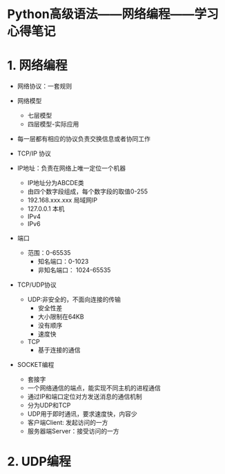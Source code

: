 # **Python高级语法——网络编程——学习心得笔记**
  
# 1. 网络编程
- 网络协议：一套规则
- 网络模型
    - 七层模型
    - 四层模型-实际应用
- 每一层都有相应的协议负责交换信息或者协同工作
- TCP/IP 协议

- IP地址：负责在网络上唯一定位一个机器
    - IP地址分为ABCDE类
    - 由四个数字段组成，每个数字段的取值0-255
    - 192.168.xxx.xxx 局域网IP
    - 127.0.0.1 本机
    - IPv4
    - IPv6  

- 端口
    - 范围：0-65535
        - 知名端口：0-1023
        - 非知名端口： 1024-65535

- TCP/UDP协议 
    - UDP:非安全的，不面向连接的传输
        - 安全性差
        - 大小限制在64KB
        - 没有顺序
        - 速度快
    - TCP
        - 基于连接的通信
        
- SOCKET编程
    - 套接字
    - 一个网络通信的端点，能实现不同主机的进程通信
    - 通过IP和端口定位对方发送消息的通信机制
    - 分为UDP和TCP 
    - UDP用于即时通讯，要求速度快，内容少   
    - 客户端Client: 发起访问的一方
    - 服务器端Server：接受访问的一方
    
# 2. UDP编程               
     
    